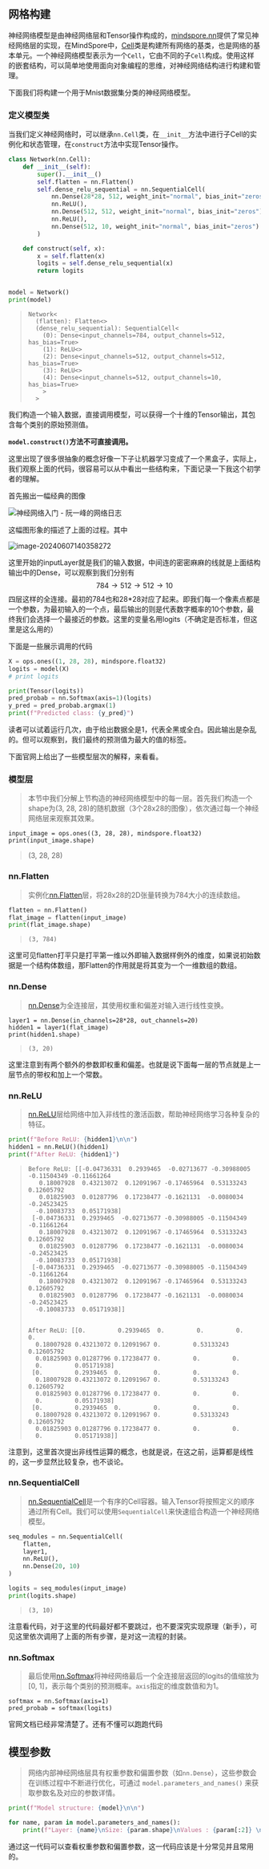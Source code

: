 ## 网格构建

神经网络模型是由神经网络层和Tensor操作构成的，[mindspore.nn](https://www.mindspore.cn/docs/zh-CN/r2.2/api_python/mindspore.nn.html)提供了常见神经网络层的实现，在MindSpore中，[Cell](https://www.mindspore.cn/docs/zh-CN/r2.2/api_python/nn/mindspore.nn.Cell.html)类是构建所有网络的基类，也是网络的基本单元。一个神经网络模型表示为一个`Cell`，它由不同的子`Cell`构成。使用这样的嵌套结构，可以简单地使用面向对象编程的思维，对神经网络结构进行构建和管理。

下面我们将构建一个用于Mnist数据集分类的神经网络模型。

### 定义模型类

当我们定义神经网络时，可以继承`nn.Cell`类，在`__init__`方法中进行子Cell的实例化和状态管理，在`construct`方法中实现Tensor操作。

```python
class Network(nn.Cell):
    def __init__(self):
        super().__init__()
        self.flatten = nn.Flatten()
        self.dense_relu_sequential = nn.SequentialCell(
            nn.Dense(28*28, 512, weight_init="normal", bias_init="zeros"),
            nn.ReLU(),
            nn.Dense(512, 512, weight_init="normal", bias_init="zeros"),
            nn.ReLU(),
            nn.Dense(512, 10, weight_init="normal", bias_init="zeros")
        )

    def construct(self, x):
        x = self.flatten(x)
        logits = self.dense_relu_sequential(x)
        return logits


model = Network()
print(model)

```

> ```
> Network<
>   (flatten): Flatten<>
>   (dense_relu_sequential): SequentialCell<
>     (0): Dense<input_channels=784, output_channels=512, has_bias=True>
>     (1): ReLU<>
>     (2): Dense<input_channels=512, output_channels=512, has_bias=True>
>     (3): ReLU<>
>     (4): Dense<input_channels=512, output_channels=10, has_bias=True>
>     >
>   >
> ```

我们构造一个输入数据，直接调用模型，可以获得一个十维的Tensor输出，其包含每个类别的原始预测值。

**`model.construct()`方法不可直接调用。**

这里出现了很多很抽象的概念好像一下子让机器学习变成了一个黑盒子，实际上，我们观察上面的代码，很容易可以从中看出一些结构来，下面记录一下我这个初学者的理解。

首先搬出一幅经典的图像

![神经网络入门 - 阮一峰的网络日志](https://s2.loli.net/2024/06/07/n358NwDPeSg1LsZ.jpg)

这幅图形象的描述了上面的过程。其中

![image-20240607140358272](https://s2.loli.net/2024/06/07/KgVFjZ6LTY54r1s.png)

这里开始的inputLayer就是我们的输入数据，中间连的密密麻麻的线就是上面结构输出中的Dense，可以观察到我们分别有$$784\rightarrow 512\rightarrow512\rightarrow10$$​四层这样的全连接。最初的784也和28*28对应了起来。即我们每一个像素点都是一个参数，为最初输入的一个点，最后输出的则是代表数字概率的10个参数，最终我们会选择一个最接近的参数。这里的变量名用logits（不确定是否标准，但这里是这么用的）

下面是一些展示调用的代码

```python
X = ops.ones((1, 28, 28), mindspore.float32)
logits = model(X)
# print logits

print(Tensor(logits))
pred_probab = nn.Softmax(axis=1)(logits)
y_pred = pred_probab.argmax(1)
print(f"Predicted class: {y_pred}")
```

读者可以试着运行几次，由于给出数据全是1，代表全黑或全白。因此输出是杂乱的。但可以观察到，我们最终的预测值为最大的值的标签。

下面官网上给出了一些模型层次的解释，来看看。

### 模型层

>  本节中我们分解上节构造的神经网络模型中的每一层。首先我们构造一个shape为(3, 28, 28)的随机数据（3个28x28的图像），依次通过每一个神经网络层来观察其效果。

```
input_image = ops.ones((3, 28, 28), mindspore.float32)
print(input_image.shape)
```

> (3, 28, 28)

### nn.Flatten

>  实例化[nn.Flatten](https://www.mindspore.cn/docs/zh-CN/r2.2/api_python/nn/mindspore.nn.Flatten.html)层，将28x28的2D张量转换为784大小的连续数组。

```python
flatten = nn.Flatten()
flat_image = flatten(input_image)
print(flat_image.shape)
```

> ```
> (3, 784)
> ```

这里可见flatten打平只是打平第一维以外即输入数据样例外的维度，如果说初始数据是一个结构体数组，那Flatten的作用就是将其变为一个一维数组的数组。

### nn.Dense

> [nn.Dense](https://www.mindspore.cn/docs/zh-CN/r2.2/api_python/nn/mindspore.nn.Dense.html)为全连接层，其使用权重和偏差对输入进行线性变换。

```
layer1 = nn.Dense(in_channels=28*28, out_channels=20)
hidden1 = layer1(flat_image)
print(hidden1.shape)
```

> ```
> (3, 20)
> ```

这里注意到有两个额外的参数即权重和偏差。也就是说下面每一层的节点就是上一层节点的带权和加上一个常数。

### nn.ReLU

>  [nn.ReLU](https://www.mindspore.cn/docs/zh-CN/r2.2/api_python/nn/mindspore.nn.ReLU.html)层给网络中加入非线性的激活函数，帮助神经网络学习各种复杂的特征。

```python
print(f"Before ReLU: {hidden1}\n\n")
hidden1 = nn.ReLU()(hidden1)
print(f"After ReLU: {hidden1}")
```

> ```
> Before ReLU: [[-0.04736331  0.2939465  -0.02713677 -0.30988005 -0.11504349 -0.11661264
>    0.18007928  0.43213072  0.12091967 -0.17465964  0.53133243  0.12605792
>    0.01825903  0.01287796  0.17238477 -0.1621131  -0.0080034  -0.24523425
>   -0.10083733  0.05171938]
>  [-0.04736331  0.2939465  -0.02713677 -0.30988005 -0.11504349 -0.11661264
>    0.18007928  0.43213072  0.12091967 -0.17465964  0.53133243  0.12605792
>    0.01825903  0.01287796  0.17238477 -0.1621131  -0.0080034  -0.24523425
>   -0.10083733  0.05171938]
>  [-0.04736331  0.2939465  -0.02713677 -0.30988005 -0.11504349 -0.11661264
>    0.18007928  0.43213072  0.12091967 -0.17465964  0.53133243  0.12605792
>    0.01825903  0.01287796  0.17238477 -0.1621131  -0.0080034  -0.24523425
>   -0.10083733  0.05171938]]
> 
> 
> After ReLU: [[0.         0.2939465  0.         0.         0.         0.
>   0.18007928 0.43213072 0.12091967 0.         0.53133243 0.12605792
>   0.01825903 0.01287796 0.17238477 0.         0.         0.
>   0.         0.05171938]
>  [0.         0.2939465  0.         0.         0.         0.
>   0.18007928 0.43213072 0.12091967 0.         0.53133243 0.12605792
>   0.01825903 0.01287796 0.17238477 0.         0.         0.
>   0.         0.05171938]
>  [0.         0.2939465  0.         0.         0.         0.
>   0.18007928 0.43213072 0.12091967 0.         0.53133243 0.12605792
>   0.01825903 0.01287796 0.17238477 0.         0.         0.
>   0.         0.05171938]]
> ```

注意到，这里首次提出非线性运算的概念，也就是说，在这之前，运算都是线性的，这一步显然比较复杂，也不谈论。

### nn.SequentialCell

> [nn.SequentialCell](https://www.mindspore.cn/docs/zh-CN/r2.2/api_python/nn/mindspore.nn.SequentialCell.html)是一个有序的Cell容器。输入Tensor将按照定义的顺序通过所有Cell。我们可以使用`SequentialCell`来快速组合构造一个神经网络模型。

```python
seq_modules = nn.SequentialCell(
    flatten,
    layer1,
    nn.ReLU(),
    nn.Dense(20, 10)
)

logits = seq_modules(input_image)
print(logits.shape)
```

> ```
> (3, 10)
> ```

注意看代码，对于这里的代码最好都不要跳过，也不要深究实现原理（新手），可见这里依次调用了上面的所有步骤，是对这一流程的封装。

### nn.Softmax

>  最后使用[nn.Softmax](https://www.mindspore.cn/docs/zh-CN/r2.2/api_python/nn/mindspore.nn.Softmax.html)将神经网络最后一个全连接层返回的logits的值缩放为[0, 1]，表示每个类别的预测概率。`axis`指定的维度数值和为1。

```
softmax = nn.Softmax(axis=1)
pred_probab = softmax(logits)
```

官网文档已经非常清楚了。还有不懂可以跑跑代码

## 模型参数

> 网络内部神经网络层具有权重参数和偏置参数（如`nn.Dense`），这些参数会在训练过程中不断进行优化，可通过 `model.parameters_and_names()` 来获取参数名及对应的参数详情。

```python
print(f"Model structure: {model}\n\n")

for name, param in model.parameters_and_names():
    print(f"Layer: {name}\nSize: {param.shape}\nValues : {param[:2]} \n")
```

通过这一代码可以查看权重参数和偏置参数，这一代码应该是十分常见并且常用的。
